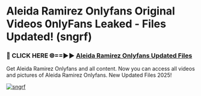 # Aleida Ramirez Onlyfans Original Videos 0nlyFans Leaked - Files Updated! (sngrf)

<h3>🔴 CLICK HERE 🌐==►► <a href="https://tinyurl.com/2wckxsce" rel="nofollow">Aleida Ramirez Onlyfans Updated Files</a></h3>

Get Aleida Ramirez Onlyfans and all content. Now you can access all videos and pictures of Aleida Ramirez Onlyfans. New Updated Files 2025!

[![sngrf](https://i.imgur.com/AFduVYN.gif)](https://tinyurl.com/2wckxsce)
